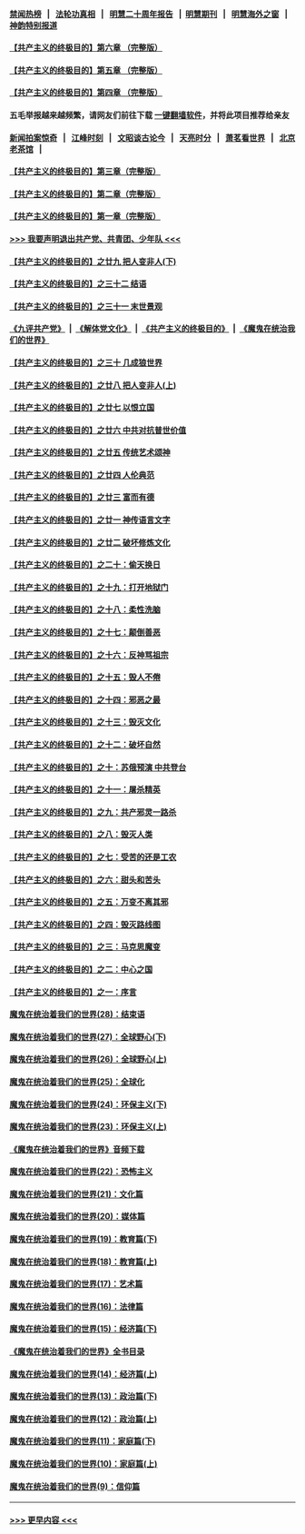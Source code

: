 #### [禁闻热榜](热点新闻.md?=0)  &nbsp;&nbsp;|&nbsp;&nbsp; [法轮功真相](https://github.com/gfw-breaker/truth/blob/master/README.md?=0) &nbsp;&nbsp;|&nbsp;&nbsp; [明慧二十周年报告](https://github.com/gfw-breaker/mh-reports/blob/master/README.md?=0) &nbsp;&nbsp;|&nbsp;&nbsp;[明慧期刊](https://github.com/gfw-breaker/mh-qikan) &nbsp;&nbsp;|&nbsp;&nbsp; [明慧海外之窗](https://github.com/gfw-breaker/mh-news/blob/master/README.md?=0) &nbsp;&nbsp;|&nbsp;&nbsp; [神韵特别报道](https://github.com/gfw-breaker/mh-news/blob/master/shenyun.md?=0)
#### [【共产主义的终极目的】第六章 （完整版）](../pages/nsc422/n11428913.md?t=03091331) 
#### [【共产主义的终极目的】第五章 （完整版）](../pages/nsc422/n11428912.md?t=03091331) 
#### [【共产主义的终极目的】第四章 （完整版）](../pages/nsc422/n11428907.md?t=03091331) 
#### 五毛举报越来越频繁，请网友们前往下载 [一键翻墙软件](https://github.com/gfw-breaker/ssr-accounts)，并将此项目推荐给亲友
#### [新闻拍案惊奇](https://github.com/gfw-breaker/banned-news/blob/master/pages/link4.md) &nbsp;&nbsp;|&nbsp;&nbsp; [江峰时刻](https://github.com/gfw-breaker/banned-news/blob/master/pages/link4.md) &nbsp;&nbsp;|&nbsp;&nbsp; [文昭谈古论今](https://github.com/gfw-breaker/banned-news/blob/master/pages/link4.md) &nbsp;&nbsp;|&nbsp;&nbsp; [天亮时分](https://github.com/gfw-breaker/banned-news/blob/master/pages/link4.md) &nbsp;&nbsp;|&nbsp;&nbsp; [萧茗看世界](https://github.com/gfw-breaker/banned-news/blob/master/pages/link4.md) &nbsp;&nbsp;|&nbsp;&nbsp; [北京老茶馆](https://github.com/gfw-breaker/banned-news/blob/master/pages/link4.md) &nbsp;&nbsp;|&nbsp;&nbsp; 
#### [【共产主义的终极目的】第三章（完整版）](../pages/nsc422/n11428848.md?t=03091331) 
#### [【共产主义的终极目的】第二章（完整版）](../pages/nsc422/n11428831.md?t=03091331) 
#### [【共产主义的终极目的】第一章（完整版）](../pages/nsc422/n11417651.md?t=03091331) 
#### [>>> 我要声明退出共产党、共青团、少年队 <<<](https://github.com/begood0513/goodnews/blob/master/quit/letter.md) 
#### [【共产主义的终极目的】之廿九 把人变非人(下)](../pages/nsc422/n11344140.md?t=03091331) 
#### [【共产主义的终极目的】之三十二 结语](../pages/nsc422/n11360535.md?t=03091331) 
#### [【共产主义的终极目的】之三十一 末世景观](../pages/nsc422/n11351129.md?t=03091331) 
#### [《九评共产党》](https://github.com/begood0513/9ping.md/blob/master/README.md) &nbsp;|&nbsp; [《解体党文化》](../../../../jtdwh.md/blob/master/README.md)  &nbsp;|&nbsp; [《共产主义的终极目的》](../../../../gczydzjmd.md/blob/master/README.md) &nbsp;|&nbsp; [《魔鬼在统治我们的世界》](../../../../mgztzwmdsj.md/blob/master/README.md) 
#### [【共产主义的终极目的】之三十 几成狼世界](../pages/nsc422/n11348280.md?t=03091331) 
#### [【共产主义的终极目的】之廿八 把人变非人(上)](../pages/nsc422/n11340492.md?t=03091331) 
#### [【共产主义的终极目的】之廿七 以恨立国](../pages/nsc422/n11336944.md?t=03091331) 
#### [【共产主义的终极目的】之廿六 中共对抗普世价值](../pages/nsc422/n11324785.md?t=03091331) 
#### [【共产主义的终极目的】之廿五 传统艺术颂神](../pages/nsc422/n11296396.md?t=03091331) 
#### [【共产主义的终极目的】之廿四 人伦典范](../pages/nsc422/n11296397.md?t=03091331) 
#### [【共产主义的终极目的】之廿三 富而有德](../pages/nsc422/n11283598.md?t=03091331) 
#### [【共产主义的终极目的】之廿一 神传语言文字](../pages/nsc422/n11263265.md?t=03091331) 
#### [【共产主义的终极目的】之廿二 破坏修炼文化](../pages/nsc422/n11245728.md?t=03091331) 
#### [【共产主义的终极目的】之二十：偷天换日](../pages/nsc422/n11238846.md?t=03091331) 
#### [【共产主义的终极目的】之十九：打开地狱门](../pages/nsc422/n11206376.md?t=03091331) 
#### [【共产主义的终极目的】之十八：柔性洗脑](../pages/nsc422/n11199994.md?t=03091331) 
#### [【共产主义的终极目的】之十七：颠倒善恶](../pages/nsc422/n11179782.md?t=03091331) 
#### [【共产主义的终极目的】之十六：反神骂祖宗](../pages/nsc422/n11166798.md?t=03091331) 
#### [【共产主义的终极目的】之十五：毁人不倦](../pages/nsc422/n11166792.md?t=03091331) 
#### [【共产主义的终极目的】之十四：邪恶之最](../pages/nsc422/n11150249.md?t=03091331) 
#### [【共产主义的终极目的】之十三：毁灭文化](../pages/nsc422/n11135227.md?t=03091331) 
#### [【共产主义的终极目的】之十二：破坏自然](../pages/nsc422/n11135214.md?t=03091331) 
#### [【共产主义的终极目的】之十：苏俄预演 中共登台](../pages/nsc422/n11118424.md?t=03091331) 
#### [【共产主义的终极目的】之十一：屠杀精英](../pages/nsc422/n11118442.md?t=03091331) 
#### [【共产主义的终极目的】之九：共产邪灵一路杀](../pages/nsc422/n11114139.md?t=03091331) 
#### [【共产主义的终极目的】之八：毁灭人类](../pages/nsc422/n11108503.md?t=03091331) 
#### [【共产主义的终极目的】之七：受苦的还是工农](../pages/nsc422/n11101809.md?t=03091331) 
#### [【共产主义的终极目的】之六：甜头和苦头](../pages/nsc422/n11096971.md?t=03091331) 
#### [【共产主义的终极目的】之五：万变不离其邪](../pages/nsc422/n11091285.md?t=03091331) 
#### [【共产主义的终极目的】之四：毁灭路线图](../pages/nsc422/n11086284.md?t=03091331) 
#### [【共产主义的终极目的】之三：马克思魔变](../pages/nsc422/n11061941.md?t=03091331) 
#### [【共产主义的终极目的】之二：中心之国](../pages/nsc422/n11047728.md?t=03091331) 
#### [【共产主义的终极目的】之一：序言](../pages/nsc422/n11086077.md?t=03091331) 
#### [魔鬼在统治着我们的世界(28)：结束语](../pages/nsc422/n10936246.md?t=03091331) 
#### [魔鬼在统治着我们的世界(27)：全球野心(下)](../pages/nsc422/n10928319.md?t=03091331) 
#### [魔鬼在统治着我们的世界(26)：全球野心(上)](../pages/nsc422/n10900318.md?t=03091331) 
#### [魔鬼在统治着我们的世界(25)：全球化](../pages/nsc422/n10788205.md?t=03091331) 
#### [魔鬼在统治着我们的世界(24)：环保主义(下)](../pages/nsc422/n10695307.md?t=03091331) 
#### [魔鬼在统治着我们的世界(23)：环保主义(上)](../pages/nsc422/n10688613.md?t=03091331) 
#### [《魔鬼在统治着我们的世界》音频下载](../pages/nsc422/n10635553.md?t=03091331) 
#### [魔鬼在统治着我们的世界(22)：恐怖主义](../pages/nsc422/n10614727.md?t=03091331) 
#### [魔鬼在统治着我们的世界(21)：文化篇](../pages/nsc422/n10597706.md?t=03091331) 
#### [魔鬼在统治着我们的世界(20)：媒体篇](../pages/nsc422/n10586579.md?t=03091331) 
#### [魔鬼在统治着我们的世界(19)：教育篇(下)](../pages/nsc422/n10564808.md?t=03091331) 
#### [魔鬼在统治着我们的世界(18)：教育篇(上)](../pages/nsc422/n10526970.md?t=03091331) 
#### [魔鬼在统治着我们的世界(17)：艺术篇](../pages/nsc422/n10499093.md?t=03091331) 
#### [魔鬼在统治着我们的世界(16)：法律篇](../pages/nsc422/n10485969.md?t=03091331) 
#### [魔鬼在统治着我们的世界(15)：经济篇(下)](../pages/nsc422/n10469975.md?t=03091331) 
#### [《魔鬼在统治着我们的世界》全书目录](../pages/nsc422/n10464261.md?t=03091331) 
#### [魔鬼在统治着我们的世界(14)：经济篇(上)](../pages/nsc422/n10457370.md?t=03091331) 
#### [魔鬼在统治着我们的世界(13)：政治篇(下)](../pages/nsc422/n10448270.md?t=03091331) 
#### [魔鬼在统治着我们的世界(12)：政治篇(上)](../pages/nsc422/n10444576.md?t=03091331) 
#### [魔鬼在统治着我们的世界(11)：家庭篇(下)](../pages/nsc422/n10440961.md?t=03091331) 
#### [魔鬼在统治着我们的世界(10)：家庭篇(上)](../pages/nsc422/n10435448.md?t=03091331) 
#### [魔鬼在统治着我们的世界(9)：信仰篇](../pages/nsc422/n10432159.md?t=03091331) 

----
#### [ >>> 更早内容 <<< ](../indexes/nsc422-earlier.md)
